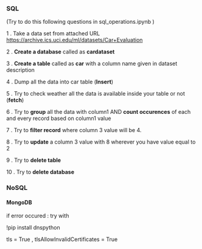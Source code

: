 ### SQL

(Try to do this following questions in sql_operations.ipynb )

1 . Take a data set from attached URL https://archive.ics.uci.edu/ml/datasets/Car+Evaluation

2 . **Create a database** called as **cardataset**

3 . **Create a table** called as **car** with a column name given in dataset description

4 . Dump all the data into car table (**Insert**)

5 . Try to check weather all the data is available inside your table or not (**fetch**)

6 . Try to **group** all the data with column1 AND **count occurences** of each and every record based on column1 value 

7 . Try to **filter record** where column 3 value will be 4.

8 .  Try to **update** a column 3 value with 8 wherever you have value equal to 2 

9 . Try to **delete table**

10 . Try to **delete database**

### NoSQL

#### MongoDB

if error occured : try with

!pip install dnspython 

tls = True , tlsAllowInvalidCertificates = True
